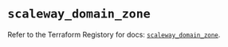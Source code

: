 # `scaleway_domain_zone`

Refer to the Terraform Registory for docs: [`scaleway_domain_zone`](https://registry.terraform.io/providers/scaleway/scaleway/2.18.0/docs/resources/domain_zone).
